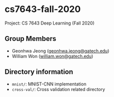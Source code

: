 # cs7643-fall-2020
Project: CS 7643 Deep Learning (Fall 2020)

## Group Members
- Geonhwa Jeong (geonhwa.jeong@gatech.edu)
- William Won (william.won@gatech.edu)

## Directory information
- `mnist/`: MNIST-CNN implementation
- `cross-val/`: Cross validation related directory
